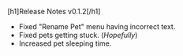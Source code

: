 [h1]Release Notes v0.1.2[/h1]

- Fixed "Rename Pet" menu having incorrect text.
- Fixed pets getting stuck. (*Hopefully*)
- Increased pet sleeping time.